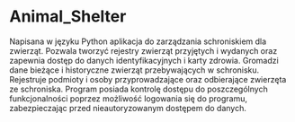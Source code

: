 # Animal_Shelter

Napisana w języku Python aplikacja do zarządzania schroniskiem dla zwierząt.
Pozwala tworzyć rejestry zwierząt przyjętych i wydanych oraz zapewnia dostęp do danych identyfikacyjnych i karty zdrowia.
Gromadzi dane bieżące i historyczne zwierząt przebywających w schronisku.
Rejestruje podmioty i osoby przyprowadzające oraz odbierające zwierzęta ze schroniska.
Program posiada kontrolę dostępu do poszczególnych funkcjonalności poprzez możliwość logowania się do programu, zabezpieczając przed nieautoryzowanym dostępem do danych.
